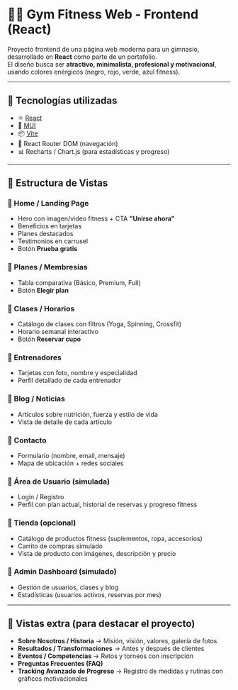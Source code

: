 # 🏋️‍♂️ Gym Fitness Web - Frontend (React)

Proyecto frontend de una página web moderna para un gimnasio, desarrollado en **React** como parte de un portafolio.  
El diseño busca ser **atractivo, minimalista, profesional y motivacional**, usando colores enérgicos (negro, rojo, verde, azul fitness).

---

## 🚀 Tecnologías utilizadas
- ⚛️ [React](https://react.dev/)  
- 🎨 [MUI](https://mui.com/)
- 📦 [Vite](https://vite.dev/)
- 🔄 React Router DOM (navegación)  
- 📊 Recharts / Chart.js (para estadísticas y progreso)  

---

## 📂 Estructura de Vistas

### 🔹 Home / Landing Page
- Hero con imagen/video fitness + CTA **"Unirse ahora"**  
- Beneficios en tarjetas  
- Planes destacados  
- Testimonios en carrusel  
- Botón **Prueba gratis**  

### 🔹 Planes / Membresías
- Tabla comparativa (Básico, Premium, Full)  
- Botón **Elegir plan**  

### 🔹 Clases / Horarios
- Catálogo de clases con filtros (Yoga, Spinning, Crossfit)  
- Horario semanal interactivo  
- Botón **Reservar cupo**  

### 🔹 Entrenadores
- Tarjetas con foto, nombre y especialidad  
- Perfil detallado de cada entrenador  

### 🔹 Blog / Noticias
- Artículos sobre nutrición, fuerza y estilo de vida  
- Vista de detalle de cada artículo  

### 🔹 Contacto
- Formulario (nombre, email, mensaje)  
- Mapa de ubicación + redes sociales  

### 🔹 Área de Usuario (simulada)
- Login / Registro  
- Perfil con plan actual, historial de reservas y progreso fitness  

### 🔹 Tienda (opcional)
- Catálogo de productos fitness (suplementos, ropa, accesorios)  
- Carrito de compras simulado  
- Vista de producto con imágenes, descripción y precio  

### 🔹 Admin Dashboard (simulado)
- Gestión de usuarios, clases y blog  
- Estadísticas (usuarios activos, reservas por mes)  

---

## 🌟 Vistas extra (para destacar el proyecto)
- **Sobre Nosotros / Historia** → Misión, visión, valores, galería de fotos  
- **Resultados / Transformaciones** → Antes y después de clientes  
- **Eventos / Competencias** → Retos y torneos con inscripción  
- **Preguntas Frecuentes (FAQ)**  
- **Tracking Avanzado de Progreso** → Registro de medidas y rutinas con gráficos motivacionales  


